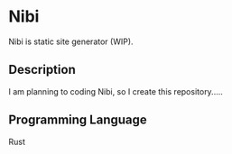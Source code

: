 # Nibi

Nibi is static site generator (WIP).

## Description

I am planning to coding Nibi, so I create this repository.....

## Programming Language

Rust
